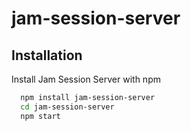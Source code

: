 # jam-session-server

## Installation

Install Jam Session Server with npm

```bash
  npm install jam-session-server
  cd jam-session-server
  npm start
```
    
